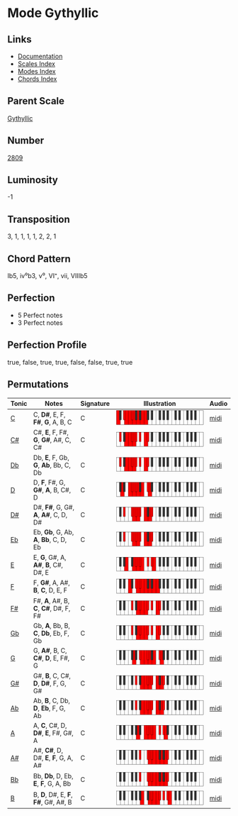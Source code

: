 # Mode Gythyllic

## Links

- [Documentation](README.md)
- [Scales Index](Scales.md)
- [Modes Index](Modes.md)
- [Chords Index](Chords.md)

## Parent Scale

[Gythyllic](ScaleGythyllic.md)

## Number

[2809](https://ianring.com/musictheory/scales/2809)

## Luminosity

-1

## Transposition

3, 1, 1, 1, 1, 2, 2, 1

## Chord Pattern

Ib5, iv⁰b3, v⁰, VI⁺, vii, VIIIb5

## Perfection

- 5 Perfect notes
- 3 Perfect notes

## Perfection Profile

true, false, true, true, false, false, true, true

## Permutations

| Tonic | Notes | Signature | Illustration | Audio |
|-------|-------|-----------|--------------|-------|
| [C](ModeCNaturalGythyllic.md) | C, **D#**, E, F, **F#**, **G**, A, B, C | C | ![CNaturalGythyllic](ModeCNaturalGythyllic.png) | [midi](https://github.com/edipermadi/music/blob/main/docs/ModeCNaturalGythyllic.mid?raw=true) |
| [C#](ModeCSharpGythyllic.md) | C#, **E**, F, F#, **G**, **G#**, A#, C, C# | C | ![CSharpGythyllic](ModeCSharpGythyllic.png) | [midi](https://github.com/edipermadi/music/blob/main/docs/ModeCSharpGythyllic.mid?raw=true) |
| [Db](ModeDFlatGythyllic.md) | Db, **E**, F, Gb, **G**, **Ab**, Bb, C, Db | C | ![DFlatGythyllic](ModeDFlatGythyllic.png) | [midi](https://github.com/edipermadi/music/blob/main/docs/ModeDFlatGythyllic.mid?raw=true) |
| [D](ModeDNaturalGythyllic.md) | D, **F**, F#, G, **G#**, **A**, B, C#, D | C | ![DNaturalGythyllic](ModeDNaturalGythyllic.png) | [midi](https://github.com/edipermadi/music/blob/main/docs/ModeDNaturalGythyllic.mid?raw=true) |
| [D#](ModeDSharpGythyllic.md) | D#, **F#**, G, G#, **A**, **A#**, C, D, D# | C | ![DSharpGythyllic](ModeDSharpGythyllic.png) | [midi](https://github.com/edipermadi/music/blob/main/docs/ModeDSharpGythyllic.mid?raw=true) |
| [Eb](ModeEFlatGythyllic.md) | Eb, **Gb**, G, Ab, **A**, **Bb**, C, D, Eb | C | ![EFlatGythyllic](ModeEFlatGythyllic.png) | [midi](https://github.com/edipermadi/music/blob/main/docs/ModeEFlatGythyllic.mid?raw=true) |
| [E](ModeENaturalGythyllic.md) | E, **G**, G#, A, **A#**, **B**, C#, D#, E | C | ![ENaturalGythyllic](ModeENaturalGythyllic.png) | [midi](https://github.com/edipermadi/music/blob/main/docs/ModeENaturalGythyllic.mid?raw=true) |
| [F](ModeFNaturalGythyllic.md) | F, **G#**, A, A#, **B**, **C**, D, E, F | C | ![FNaturalGythyllic](ModeFNaturalGythyllic.png) | [midi](https://github.com/edipermadi/music/blob/main/docs/ModeFNaturalGythyllic.mid?raw=true) |
| [F#](ModeFSharpGythyllic.md) | F#, **A**, A#, B, **C**, **C#**, D#, F, F# | C | ![FSharpGythyllic](ModeFSharpGythyllic.png) | [midi](https://github.com/edipermadi/music/blob/main/docs/ModeFSharpGythyllic.mid?raw=true) |
| [Gb](ModeGFlatGythyllic.md) | Gb, **A**, Bb, B, **C**, **Db**, Eb, F, Gb | C | ![GFlatGythyllic](ModeGFlatGythyllic.png) | [midi](https://github.com/edipermadi/music/blob/main/docs/ModeGFlatGythyllic.mid?raw=true) |
| [G](ModeGNaturalGythyllic.md) | G, **A#**, B, C, **C#**, **D**, E, F#, G | C | ![GNaturalGythyllic](ModeGNaturalGythyllic.png) | [midi](https://github.com/edipermadi/music/blob/main/docs/ModeGNaturalGythyllic.mid?raw=true) |
| [G#](ModeGSharpGythyllic.md) | G#, **B**, C, C#, **D**, **D#**, F, G, G# | C | ![GSharpGythyllic](ModeGSharpGythyllic.png) | [midi](https://github.com/edipermadi/music/blob/main/docs/ModeGSharpGythyllic.mid?raw=true) |
| [Ab](ModeAFlatGythyllic.md) | Ab, **B**, C, Db, **D**, **Eb**, F, G, Ab | C | ![AFlatGythyllic](ModeAFlatGythyllic.png) | [midi](https://github.com/edipermadi/music/blob/main/docs/ModeAFlatGythyllic.mid?raw=true) |
| [A](ModeANaturalGythyllic.md) | A, **C**, C#, D, **D#**, **E**, F#, G#, A | C | ![ANaturalGythyllic](ModeANaturalGythyllic.png) | [midi](https://github.com/edipermadi/music/blob/main/docs/ModeANaturalGythyllic.mid?raw=true) |
| [A#](ModeASharpGythyllic.md) | A#, **C#**, D, D#, **E**, **F**, G, A, A# | C | ![ASharpGythyllic](ModeASharpGythyllic.png) | [midi](https://github.com/edipermadi/music/blob/main/docs/ModeASharpGythyllic.mid?raw=true) |
| [Bb](ModeBFlatGythyllic.md) | Bb, **Db**, D, Eb, **E**, **F**, G, A, Bb | C | ![BFlatGythyllic](ModeBFlatGythyllic.png) | [midi](https://github.com/edipermadi/music/blob/main/docs/ModeBFlatGythyllic.mid?raw=true) |
| [B](ModeBNaturalGythyllic.md) | B, **D**, D#, E, **F**, **F#**, G#, A#, B | C | ![BNaturalGythyllic](ModeBNaturalGythyllic.png) | [midi](https://github.com/edipermadi/music/blob/main/docs/ModeBNaturalGythyllic.mid?raw=true) |
